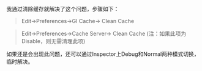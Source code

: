 我通过清除缓存就解决了这个问题，步骤如下：

> Edit->Preferences->GI Cache-> Clean Cache

> Edit->Preferences->Cache Server-> Clean Cache (注：如果此项为Disable，则无需清理此项)



如果还是会出现此问题，还可以通过Inspector上Debug和Normal两种模式切换，临时解决。

 
